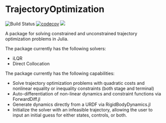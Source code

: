 # TrajectoryOptimization

![Build Status](https://travis-ci.org/RoboticExplorationLab/TrajectoryOptimization.jl.svg?branch=master)
[![codecov](https://codecov.io/gh/RoboticExplorationLab/TrajectoryOptimization.jl/branch/master/graph/badge.svg)](https://codecov.io/gh/RoboticExplorationLab/TrajectoryOptimization.jl)
[![](https://img.shields.io/badge/docs-dev-blue.svg)](https://RoboticExplorationLab.github.io/TrajectoryOptimization.jl/dev)

A package for solving constrained and unconstrained trajectory optimization problems in Julia.

The package currently has the following solvers:
* iLQR
* Direct Collocation

The package currently has the following capabilities:
* Solve trajectory optimization problems with quadratic costs and nonlinear equality or inequality constraints (both stage and terminal)
* Auto-differentiation of non-linear dynamics and constraint functions via ForwardDiff.jl
* Generate dynamics directly from a URDF via RigidBodyDynamics.jl
* Initialize the solver with an infeasible trajectory, allowing the user to input an initial guess for either states, controls, or both.
